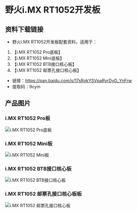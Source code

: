 # 野火i.MX RT1052开发板

## 资料下载链接
* 野火i.MX RT1052开发板配套资料，适用于：
1. 【i.MX RT1052 Pro底板】
2. 【i.MX RT1052 Mini底板】
3. 【i.MX RT1052 BTB接口核心板】
4. 【i.MX RT1052 邮票孔接口核心板】
   
* 链接：https://pan.baidu.com/s/17sRvkYSVpaRyrDyD_YnFrw 
* 提取码：9cym 

## 产品图片
### i.MX RT1052 Pro板
![i.MX RT1052 Pro底板](https://raw.githubusercontent.com/wiki/Embdefire/products/images/i_MX_RT系列产品/RT1052/i_MX_RT1052_Pro底板.jpg)

### i.MX RT1052 Mini板
![i.MX RT1052 Mini板](https://raw.githubusercontent.com/wiki/Embdefire/products/images/i_MX_RT系列产品/RT1052/i_MX_RT1052_MINI底板.jpg)

### i.MX RT1052 BTB接口核心板
![i.MX RT1052 BTB接口核心板](https://raw.githubusercontent.com/wiki/Embdefire/products/images/i_MX_RT系列产品/RT1052/i_MX_RT1052_BTB_核心板.jpg)

### i.MX RT1052 邮票孔接口核心板板
![i.MX RT1052 邮票孔接口核心板](https://raw.githubusercontent.com/wiki/Embdefire/products/images/i_MX_RT系列产品/RT1052/i_MX_RT1052_邮票孔_核心板.jpg)